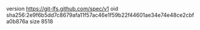 version https://git-lfs.github.com/spec/v1
oid sha256:2e9f6b5dd7c8679afa11f57ac46e1f59b22f44601ae34e74e48ce2cbfa0b876a
size 8518
